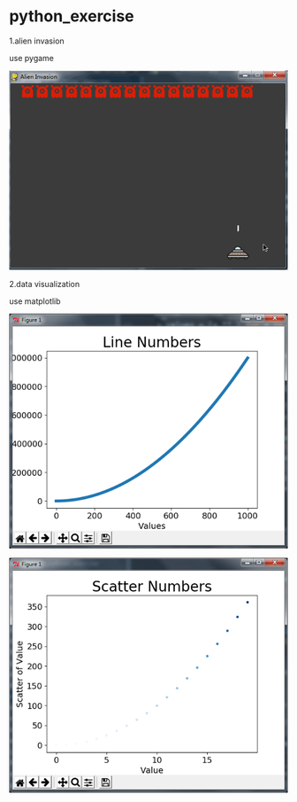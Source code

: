 # python_exercise

1.alien invasion

use pygame

![image](https://github.com/MonkeyMushroom/python_exercise/raw/master/alien_invasion.gif)

2.data visualization

use matplotlib

![image](https://github.com/MonkeyMushroom/python_exercise/raw/master/data_visualization/line_numbers.png)

![image](https://github.com/MonkeyMushroom/python_exercise/raw/master/data_visualization/scatter_numbers.png)
